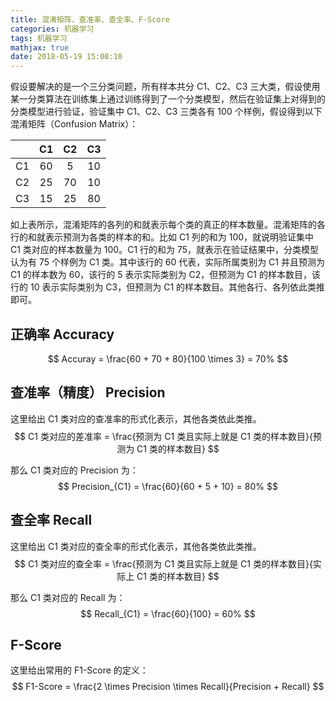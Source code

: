 ```yaml
---
title: 混淆矩阵、查准率、查全率、F-Score
categories: 机器学习
tags: 机器学习
mathjax: true
date: 2018-05-19 15:08:10
---
```


假设要解决的是一个三分类问题，所有样本共分 C1、C2、C3 三大类，假设使用某一分类算法在训练集上通过训练得到了一个分类模型，然后在验证集上对得到的分类模型进行验证，验证集中 C1、C2、C3 三类各有 100 个样例，假设得到以下混淆矩阵（Confusion Matrix）：

|        | C1        | C2       | C3      |
|:------:| :-------: | :-----:  | :----:  |
|C1      | 60        |   5      |  10     |
|C2      | 25        |   70     |  10     |
|C3      | 15        |   25     |  80     |

如上表所示，混淆矩阵的各列的和就表示每个类的真正的样本数量。混淆矩阵的各行的和就表示预测为各类的样本的和。比如 C1 列的和为 100，就说明验证集中 C1 类对应的样本数量为 100。C1 行的和为 75，就表示在验证结果中，分类模型认为有 75 个样例为 C1 类。其中该行的 60 代表，实际所属类别为 C1 并且预测为 C1 的样本数为 60，该行的 5 表示实际类别为 C2，但预测为 C1 的样本数目，该行的 10 表示实际类别为 C3，但预测为 C1 的样本数目。其他各行、各列依此类推即可。

## 正确率 Accuracy
$$
Accuray = \frac{60 + 70 + 80}{100 \times 3} = 70%
$$

## 查准率（精度） Precision
这里给出 C1 类对应的查准率的形式化表示，其他各类依此类推。
$$
C1 类对应的差准率 = \frac{预测为 C1 类且实际上就是 C1 类的样本数目}{预测为 C1 类的样本数目}
$$

那么 C1 类对应的 Precision 为：
$$
Precision_{C1} = \frac{60}{60 + 5 + 10} = 80%
$$

## 查全率 Recall
这里给出 C1 类对应的查全率的形式化表示，其他各类依此类推。
$$
C1 类对应的查全率 = \frac{预测为 C1 类且实际上就是 C1 类的样本数目}{实际上 C1 类的样本数目}
$$

那么 C1 类对应的 Recall 为：
$$
Recall_{C1} = \frac{60}{100} = 60%
$$

## F-Score
这里给出常用的 F1-Score 的定义：
$$
F1-Score = \frac{2 \times Precision \times Recall}{Precision + Recall}
$$

